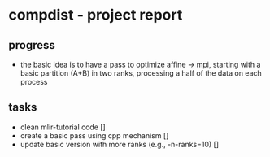 # compdist - project report

## progress

- the basic idea is to have a pass to optimize affine -> mpi, starting with
a basic partition (A+B) in two ranks, processing a half of the data on each
process

## tasks

- clean mlir-tutorial code []
- create a basic pass using cpp mechanism []
- update basic version with more ranks (e.g., -n-ranks=10) []
